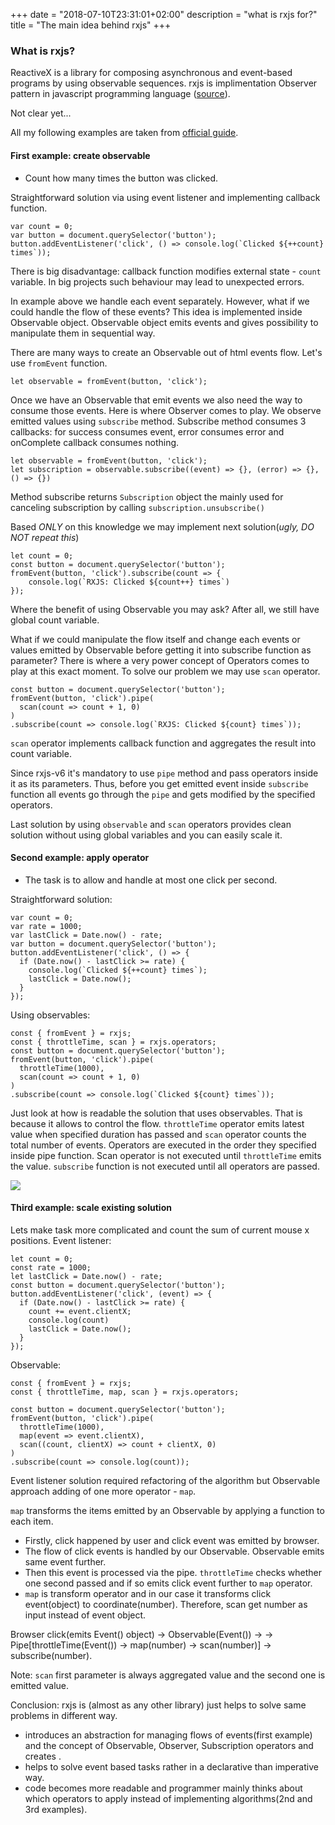 +++
date = "2018-07-10T23:31:01+02:00"
description = "what is rxjs for?"
title = "The main idea behind rxjs"
+++


### What is rxjs?

ReactiveX is a library for composing asynchronous and event-based programs by using observable sequences.
rxjs is implimentation  Observer pattern in javascript programming language ([source](http://reactivex.io/intro.html)).

Not clear yet...

All my following examples are taken from [official guide](https://rxjs-dev.firebaseapp.com/guide/overview).

#### First example: create observable
 - Count how many times the button was clicked.
 
Straightforward solution via using event listener and implementing callback function.
 ```
var count = 0;
var button = document.querySelector('button');
button.addEventListener('click', () => console.log(`Clicked ${++count} times`));
 ```
There is big disadvantage: callback function modifies external state - `count` variable.
In big projects such behaviour may lead to unexpected errors.

In example above we handle each event separately. However, what if we could handle the flow of these events?
This idea is implemented inside Observable object. Observable object emits events and gives possibility to
manipulate them in sequential way.

There are many ways to create an Observable out of html events flow. Let's use `fromEvent` function.
```
let observable = fromEvent(button, 'click');
```

Once we have an Observable that emit events we also need the way to consume those events.
Here is where Observer comes to play. We observe emitted values using `subscribe` method.
Subscribe method consumes 3 callbacks: for success consumes event, error consumes error
and onComplete callback consumes nothing.
```
let observable = fromEvent(button, 'click');
let subscription = observable.subscribe((event) => {}, (error) => {}, () => {})
```

Method subscribe returns `Subscription` object the mainly used for canceling subscription 
by calling `subscription.unsubscribe()`

Based *ONLY* on this knowledge we may implement next solution(*ugly, DO NOT repeat this*) 

```
let count = 0;
const button = document.querySelector('button');
fromEvent(button, 'click').subscribe(count => {
    console.log(`RXJS: Clicked ${count++} times`)
});
```

Where the benefit of using Observable you may ask? After all, we still have global count variable.

What if we could manipulate the flow itself and change each events or values emitted by Observable before getting it
into subscribe function as parameter?
There is where a very power concept of Operators comes to play at this exact moment.
To solve our problem we may use `scan` operator.
```
const button = document.querySelector('button');
fromEvent(button, 'click').pipe(
  scan(count => count + 1, 0)
)
.subscribe(count => console.log(`RXJS: Clicked ${count} times`));
```
`scan` operator implements callback function and aggregates the result into count variable.

Since rxjs-v6 it's mandatory to use `pipe` method and pass operators inside it as its parameters.
Thus, before you get emitted event inside `subscribe` function all events go through the `pipe` and
gets modified by the specified operators.

Last solution by using `observable` and `scan` operators provides clean solution without using global variables
and you can easily scale it.

#### Second example: apply operator
 - The task is to allow and handle at most one click per second.
 
Straightforward solution:
```
var count = 0;
var rate = 1000;
var lastClick = Date.now() - rate;
var button = document.querySelector('button');
button.addEventListener('click', () => {
  if (Date.now() - lastClick >= rate) {
    console.log(`Clicked ${++count} times`);
    lastClick = Date.now();
  }
});
```
Using observables:
```
const { fromEvent } = rxjs;
const { throttleTime, scan } = rxjs.operators;
const button = document.querySelector('button');
fromEvent(button, 'click').pipe(
  throttleTime(1000),
  scan(count => count + 1, 0)
)
.subscribe(count => console.log(`Clicked ${count} times`));
```

Just look at how is readable the solution that uses observables. That is because it allows to control the flow.
`throttleTime` operator emits latest value when specified duration has passed and `scan` operator counts the
total number of events.
Operators are executed in the order they specified inside pipe function. Scan operator is not executed until
`throttleTime` emits the value. `subscribe` function is not executed until all operators are passed.

<img src="https://image.slidesharecdn.com/fpjsluisatenciobocajs-160504163409/95/luis-atencio-on-rxjs-22-638.jpg?cb=1462379809">

#### Third example: scale existing solution
Lets make task more complicated and count the sum of current mouse x positions.
Event listener:
```
let count = 0;
const rate = 1000;
let lastClick = Date.now() - rate;
const button = document.querySelector('button');
button.addEventListener('click', (event) => {
  if (Date.now() - lastClick >= rate) {
    count += event.clientX;
    console.log(count)
    lastClick = Date.now();
  }
});
```
Observable:
```
const { fromEvent } = rxjs;
const { throttleTime, map, scan } = rxjs.operators;

const button = document.querySelector('button');
fromEvent(button, 'click').pipe(
  throttleTime(1000),
  map(event => event.clientX),
  scan((count, clientX) => count + clientX, 0)
)
.subscribe(count => console.log(count));
```

Event listener solution required refactoring of the algorithm but Observable approach 
adding of one more operator - `map`.

`map` transforms the items emitted by an Observable by applying a function to each item.

- Firstly, click happened by user and click event was emitted by browser. 
- The flow of click events is handled by our Observable. Observable emits same event further.
- Then this event is processed via the pipe. `throttleTime` checks whether one second passed and if
so emits click event further to `map` operator. 
- `map` is transform operator and in our case it transforms click event(object) to coordinate(number). 
Therefore, scan get number as input instead of event object.

Browser click(emits Event() object) -> Observable(Event()) ->
-> Pipe[throttleTime(Event()) -> map(number) -> scan(number)] -> subscribe(number).

Note: `scan` first parameter is always aggregated value and the second one is emitted value.


Conclusion: rxjs is (almost as any other library) just helps to solve same problems in different way.
 - introduces an abstraction for managing flows of events(first example) and the concept of Observable,
Observer, Subscription operators and creates . 
 - helps to solve event based tasks rather in a declarative
than imperative way.
 - code becomes more readable and programmer mainly thinks about which operators to apply instead of implementing
algorithms(2nd and 3rd examples).

